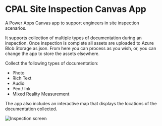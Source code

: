 # CPAL Site Inspection Canvas App

A Power Apps Canvas app to support engineers in site inspection scenarios.

It supports collection of multiple types of documentation during an inspection. Once inspection is complete all assets are uploaded to Azure Blob Storage as json. From here you can process as you wish, or, you can change the app to store the assets elsewhere.

Collect the following types of documentation:
* Photo
* Rich Text
* Audio
* Pen / Ink
* Mixed Reality Measurement

The app also includes an interactive map that displays the locations of the documentation collected.

![Inspection screen](https://github.com/City-Power-Light/CPAL-Site-Inspection-Canvas-App/blob/master/docs/Inspection%20screen.png)

